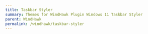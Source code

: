 ```yaml
---
title: Taskbar Styler
summary: Themes for WindHawk Plugin Windows 11 Taskbar Styler
parent: WindHawk
permalink: /windhawk/taskbar-styler
---
```

